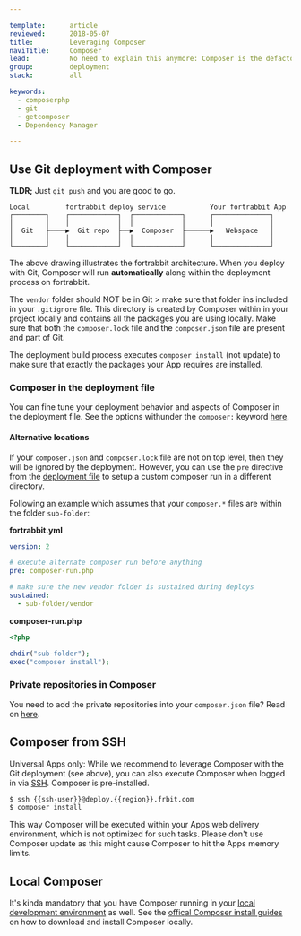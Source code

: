 ```yaml
---

template:      article
reviewed:      2018-05-07
title:         Leveraging Composer
naviTitle:     Composer
lead:          No need to explain this anymore: Composer is the defacto standard to handle PHP application dependencies, as well as providing mechanisms to keep them up-2-date. Learn how to integrate Composer into your development workflow with fortrabbit.
group:         deployment
stack:         all

keywords:
  - composerphp
  - git
  - getcomposer
  - Dependency Manager

---
```




## Use Git deployment with Composer

**TLDR;** Just  `git push` and you are good to go.

```
Local         fortrabbit deploy service           Your fortrabbit App
┌────────┐    ┌────────────┐  ┌────────────┐      ┌──────────────┐
│        │    │            │  │            │      │              │
│  Git   ├────▶  Git repo  ├──▶  Composer  ├──────▶   Webspace   │
│        │    │            │  │            │      │              │
└────────┘    └────────────┘  └────────────┘      └──────────────┘
```

The above drawing illustrates the fortrabbit architecture. When you deploy with Git, Composer will run **automatically** along within the deployment process on fortrabbit. 

The `vendor` folder should NOT be in Git > make sure that folder ins included in your `.gitignore` file. This directory is created by Composer within in your project locally and contains all the packages you are using locally. Make sure that both the `composer.lock` file and the `composer.json` file are present and part of Git.

The deployment build process executes `composer install` (not update) to make sure that exactly the packages your App requires are installed.

### Composer in the deployment file

You can fine tune your deployment behavior and aspects of Composer in the deployment file. See the options withunder the `composer:` keyword [here](deployment-file-v2).

#### Alternative locations

If your `composer.json` and `composer.lock` file are not on top level, then they will be ignored by the deployment. However, you can use the `pre` directive from the [deployment file](deployment-file) to setup a custom composer run in a different directory.

Following an example which assumes that your `composer.*` files are within the folder `sub-folder`:

**fortrabbit.yml**

```yaml
version: 2

# execute alternate composer run before anything
pre: composer-run.php

# make sure the new vendor folder is sustained during deploys
sustained:
  - sub-folder/vendor
```

**composer-run.php**

```php
<?php

chdir("sub-folder");
exec("composer install");
```

### Private repositories in Composer

You need to add the private repositories into your `composer.json` file? Read on [here](private-composer-repos).

## Composer from SSH

Universal Apps only: While we recommend to leverage Composer with the Git deployment (see above), you can also execute Composer when logged in via [SSH](ssh-uni). Composer is pre-installed. 

```bash
$ ssh {{ssh-user}}@deploy.{{region}}.frbit.com
$ composer install
```

This way Composer will be executed within your Apps web delivery environment, which is not optimized for such tasks. Please don't use Composer update as this might cause Composer to hit the Apps memory limits.


## Local Composer

It's kinda mandatory that you have Composer running in your [local development environment](/local-development) as well. See the [offical Composer install guides](https://getcomposer.org/download/) on how to download and install Composer locally.